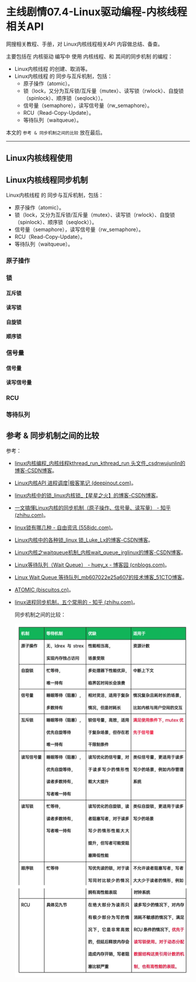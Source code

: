 # 主线剧情07.4-Linux驱动编程-内核线程相关API

网搜相关教程、手册，对 Linux内核线程相关API 内容做总结、备查。

主要包括在 内核驱动 编写中 使用 内核线程、和 其间的同步机制 的编程：

- Linux内核线程 的创建、取消等。
- Linux内核线程 的 同步与互斥机制，包括：
  - 原子操作（atomic）。
  - 锁（lock，又分为互斥锁/互斥量（mutex）、读写锁（rwlock）、自旋锁（spinlock）、顺序锁（seqlock））。
  - 信号量（semaphore），读写信号量（rw_semaphore）。
  - RCU（Read-Copy-Update）。
  - 等待队列（waitqueue）。

本文的 `参考 & 同步机制之间的比较` 放在最后。

------

## Linux内核线程使用



## Linux内核线程同步机制

Linux内核线程 的 同步与互斥机制，包括：

- 原子操作（atomic）。
- 锁（lock，又分为互斥锁/互斥量（mutex）、读写锁（rwlock）、自旋锁（spinlock）、顺序锁（seqlock））。
- 信号量（semaphore），读写信号量（rw_semaphore）。
- RCU（Read-Copy-Update）。
- 等待队列（waitqueue）。

### 原子操作



### 锁

#### 互斥锁



#### 读写锁



#### 自旋锁



#### 顺序锁



### 信号量

#### 信号量



#### 读写信号量



### RCU



### 等待队列







## 参考 & 同步机制之间的比较

参考：

- [linux内核编程_内核线程kthread_run_kthread_run 头文件_csdnwujunlin的博客-CSDN博客](https://blog.csdn.net/wujunlin880102/article/details/96455513)。
- [Linux内核API 进程调度|极客笔记 (deepinout.com)](https://deepinout.com/linux-kernel-api/linux-kernel-api-process-scheduling/linux-kernel-api-process-scheduling.html)。



- [linux内核中的锁_linux内核锁_【星星之火】的博客-CSDN博客](https://blog.csdn.net/fengyuwuzu0519/article/details/126739964)。
- [一文搞懂Linux内核的同步机制（原子操作、信号量、读写量） - 知乎 (zhihu.com)](https://zhuanlan.zhihu.com/p/527181686)。



- [linux锁有哪几种 - 自由资讯 (558idc.com)](http://news.558idc.com/374747.html)。
- [Linux内核中的各种锁_linux 锁_Luke_Lx的博客-CSDN博客](https://blog.csdn.net/Bruce_Lee_R/article/details/121527062)。



- [Linux内核之waitqueue机制_内核wait_queue_jrglinux的博客-CSDN博客](https://blog.csdn.net/qq_23662505/article/details/126782558)。
- [Linux等待队列（Wait Queue） - huey_x - 博客园 (cnblogs.com)](https://www.cnblogs.com/hueyxu/p/13745029.html)。
- [Linux Wait Queue 等待队列_mb607022e25a607的技术博客_51CTO博客](https://blog.51cto.com/u_15162069/2735634)。



- [ATOMIC (biscuitos.cn)](http://www.biscuitos.cn/blog/ATOMIC/)。



- [linux进程同步机制，五个常用的 - 知乎 (zhihu.com)](https://zhuanlan.zhihu.com/p/475924726)。

  同步机制之间的比较：

  ![同步机制之间的比较](assets/同步机制之间的比较.webp)

